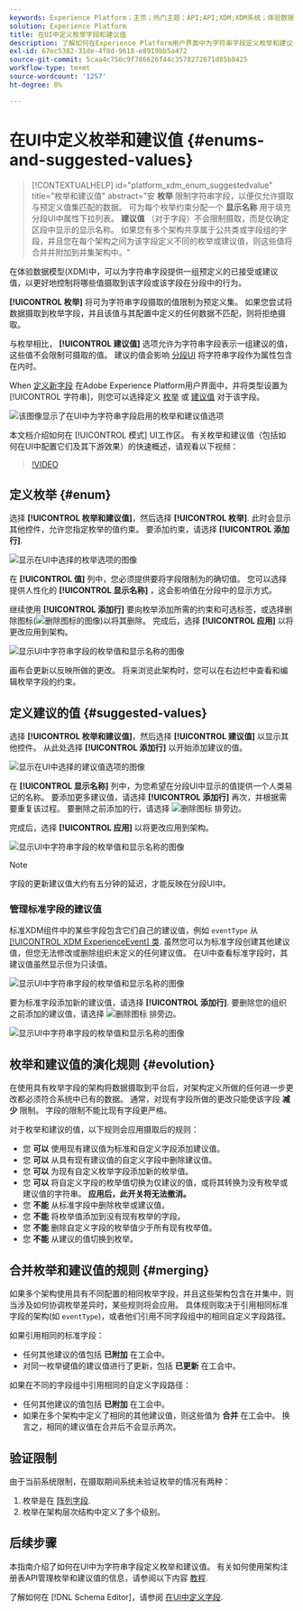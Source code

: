 ```yaml
---
keywords: Experience Platform；主页；热门主题；API;API;XDM;XDM系统；体验数据模型；数据模型；UI；工作区；枚举；字段；
solution: Experience Platform
title: 在UI中定义枚举字段和建议值
description: 了解如何在Experience Platform用户界面中为字符串字段定义枚举和建议值。
exl-id: 67ec5382-31de-4f8d-9618-e8919bb5a472
source-git-commit: 5caa4c750c9f786626f44c3578272671d85b8425
workflow-type: tm+mt
source-wordcount: '1257'
ht-degree: 0%

---
```


# 在UI中定义枚举和建议值 {#enums-and-suggested-values}

>[!CONTEXTUALHELP]
>id="platform_xdm_enum_suggestedvalue"
>title="枚举和建议值"
>abstract="安 **枚举** 限制字符串字段，以便仅允许摄取与预定义值集匹配的数据。 可为每个枚举约束分配一个 **显示名称** 用于填充分段UI中属性下拉列表。 **建议值** （对于字段）不会限制摄取，而是仅确定区段中显示的显示名称。 如果您有多个架构共享属于公共类或字段组的字段，并且您在每个架构之间为该字段定义不同的枚举或建议值，则这些值将合并并附加到并集架构中。"

在体验数据模型(XDM)中，可以为字符串字段提供一组预定义的已接受或建议值，以更好地控制将哪些值摄取到该字段或该字段在分段中的行为。

**[!UICONTROL 枚举]** 将可为字符串字段摄取的值限制为预定义集。 如果您尝试将数据摄取到枚举字段，并且该值与其配置中定义的任何数据不匹配，则将拒绝摄取。

与枚举相比， **[!UICONTROL 建议值]** 选项允许为字符串字段表示一组建议的值，这些值不会限制可摄取的值。 建议的值会影响 [分段UI](../../../segmentation/ui/overview.md) 将字符串字段作为属性包含在内时。

When [定义新字段](./overview.md#define) 在Adobe Experience Platform用户界面中，并将类型设置为 [!UICONTROL 字符串]，则您可以选择定义 [枚举](#enum) 或 [建议值](#suggested-values) 对于该字段。

![该图像显示了在UI中为字符串字段启用的枚举和建议值选项](../../images/ui/fields/enum/enum-options-selected.png)

本文档介绍如何在 [!UICONTROL 模式] UI工作区。 有关枚举和建议值（包括如何在UI中配置它们及其下游效果）的快速概述，请观看以下视频：

>[!VIDEO](https://video.tv.adobe.com/v/3409501/?quality=12&learn=on)

## 定义枚举 {#enum}

选择 **[!UICONTROL 枚举和建议值]**，然后选择 **[!UICONTROL 枚举]**. 此时会显示其他控件，允许您指定枚举的值约束。 要添加约束，请选择 **[!UICONTROL 添加行]**.

![显示在UI中选择的枚举选项的图像](../../images/ui/fields/enum/enum-add-row.png)

在 **[!UICONTROL 值]** 列中，您必须提供要将字段限制为的确切值。 您可以选择提供人性化的 **[!UICONTROL 显示名称]** ，这会影响值在分段中的显示方式。

继续使用 **[!UICONTROL 添加行]** 要向枚举添加所需的约束和可选标签，或选择删除图标(![删除图标的图像](../../images/ui/fields/enum/remove-icon.png))以将其删除。 完成后，选择 **[!UICONTROL 应用]** 以将更改应用到架构。

![显示UI中字符串字段的枚举值和显示名称的图像](../../images/ui/fields/enum/enum-confirm.png)

画布会更新以反映所做的更改。 将来浏览此架构时，您可以在右边栏中查看和编辑枚举字段的约束。

## 定义建议的值 {#suggested-values}

选择 **[!UICONTROL 枚举和建议值]**，然后选择 **[!UICONTROL 建议值]** 以显示其他控件。 从此处选择 **[!UICONTROL 添加行]** 以开始添加建议的值。

![显示在UI中选择的建议值选项的图像](../../images/ui/fields/enum/suggested-add-row.png)

在 **[!UICONTROL 显示名称]** 列中，为您希望在分段UI中显示的值提供一个人类易记的名称。 要添加更多建议值，请选择 **[!UICONTROL 添加行]** 再次，并根据需要重复该过程。 要删除之前添加的行，请选择 ![删除图标](../../images/ui/fields/enum/remove-icon.png) 排旁边。

完成后，选择 **[!UICONTROL 应用]** 以将更改应用到架构。

![显示UI中字符串字段的枚举值和显示名称的图像](../../images/ui/fields/enum/suggested-confirm.png)

>[!NOTE]
>
>字段的更新建议值大约有五分钟的延迟，才能反映在分段UI中。

### 管理标准字段的建议值

标准XDM组件中的某些字段包含它们自己的建议值，例如 `eventType` 从 [[!UICONTROL XDM ExperienceEvent] 类](../../classes/experienceevent.md). 虽然您可以为标准字段创建其他建议值，但您无法修改或删除组织未定义的任何建议值。 在UI中查看标准字段时，其建议值虽然显示但为只读值。

![显示UI中字符串字段的枚举值和显示名称的图像](../../images/ui/fields/enum/suggested-standard.png)

要为标准字段添加新的建议值，请选择 **[!UICONTROL 添加行]**. 要删除您的组织之前添加的建议值，请选择 ![删除图标](../../images/ui/fields/enum/remove-icon.png) 排旁边。

![显示UI中字符串字段的枚举值和显示名称的图像](../../images/ui/fields/enum/suggested-standard-add.png)

<!-- ### Removing suggested values for standard fields

Only suggested values that you define can be removed from a standard field. Existing suggested values can be disabled so that they no longer appear in the segmentation dropdown, but they cannot be removed outright.

For example, consider a profile schema where the a suggested value for the standard `person.gender` field is disabled:

![Image showing the enum values and display names filled out for the string field in the UI](../../images/ui/fields/enum/standard-enum-disabled.png)

In this example, the display name "[!UICONTROL Non-specific]" is now disabled from being shown in the segmentation dropdown list. However, the value `non_specific` is still part of the list of enumerated fields and is therefore still allowed on ingestion. In other words, you cannot disable the actual enum value for the standard field as it would go against the principle of only allowing changes that make a field less restrictive.

See the [section below](#evolution) for more information on the rules for updating enums and suggested values for existing schema fields. -->

## 枚举和建议值的演化规则 {#evolution}

在使用具有枚举字段的架构将数据摄取到平台后，对架构定义所做的任何进一步更改都必须符合系统中已有的数据。 通常，对现有字段所做的更改只能使该字段 **减少** 限制。 字段的限制不能比现有字段更严格。

对于枚举和建议的值，以下规则会应用摄取后的规则：

* 您 **可以** 使用现有建议值为标准和自定义字段添加建议值。
* 您 **可以** 从具有现有建议值的自定义字段中删除建议值。
* 您 **可以** 为现有自定义枚举字段添加新的枚举值。
* 您 **可以** 将自定义字段的枚举值切换为仅建议的值，或将其转换为没有枚举或建议值的字符串。 **应用后，此开关将无法撤消。**
* 您 **不能** 从标准字段中删除枚举或建议值。
* 您 **不能** 将枚举值添加到没有现有枚举的字段。
* 您 **不能** 删除自定义字段的枚举值少于所有现有枚举值。
* 您 **不能** 从建议的值切换到枚举。

## 合并枚举和建议值的规则 {#merging}

如果多个架构使用具有不同配置的相同枚举字段，并且这些架构包含在并集中，则当涉及如何协调枚举差异时，某些规则将会应用。 具体规则取决于引用相同标准字段的架构(如 `eventType`)，或者他们引用不同字段组中的相同自定义字段路径。

如果引用相同的标准字段：

* 任何其他建议的值包括 **已附加** 在工会中。
* 对同一枚举键值的建议值进行了更新，包括 **已更新** 在工会中。

如果在不同的字段组中引用相同的自定义字段路径：

* 任何其他建议的值包括 **已附加** 在工会中。
* 如果在多个架构中定义了相同的其他建议值，则这些值为 **合并** 在工会中。 换言之，相同的建议值在合并后不会显示两次。

## 验证限制

由于当前系统限制，在摄取期间系统未验证枚举的情况有两种：

1. 枚举是在 [阵列字段](./array.md).
1. 枚举在架构层次结构中定义了多个级别。

## 后续步骤

本指南介绍了如何在UI中为字符串字段定义枚举和建议值。 有关如何使用架构注册表API管理枚举和建议值的信息，请参阅以下内容 [教程](../../tutorials/suggested-values.md).

了解如何在 [!DNL Schema Editor]，请参阅 [在UI中定义字段](./overview.md#special).
